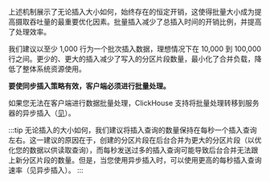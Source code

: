 上述机制展示了无论插入大小如何，始终存在的恒定开销，这使得批量大小成为提高摄取吞吐量的最重要优化因素。批量插入减少了总插入时间的开销比例，并提高了处理效率。

我们建议以至少 1,000 行为一个批次插入数据，理想情况下在 10,000 到 100,000 行之间。更少的、更大的插入减少了写入的分区片段数量，最小化了合并负载，降低了整体系统资源使用。

**要使同步插入策略有效，客户端必须进行批量处理。**

如果您无法在客户端进行数据批量处理，ClickHouse 支持将批量处理转移到服务器的异步插入（[见](/best-practices/selecting-an-insert-strategy#asynchronous-inserts)）。

:::tip 
无论插入的大小如何，我们建议将插入查询的数量保持在每秒一个插入查询左右。这一建议的原因在于，创建的分区片段在后台合并为更大的分区片段（以优化您的数据以供读取查询），而每秒发送过多的插入查询可能导致后台合并无法跟上新分区片段的数量。但是，当您使用异步插入时，可以使用更高的每秒插入查询速率（见异步插入）。 
:::
